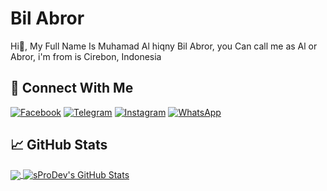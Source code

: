 # Bil Abror
Hi👋, My Full Name Is Muhamad Al hiqny Bil Abror, you Can call me as Al or Abror, i'm from is Cirebon, Indonesia
<br>
## &#x1F919; Connect With Me
[![Facebook](https://img.shields.io/badge/Facebook-%234267B2.svg?&style=for-the-badge&logo=facebook&logoColor=white)](https://www.facebook.com/m.alhiqny)
[![Telegram](https://img.shields.io/badge/Telegram-%230088cc.svg?&style=for-the-badge&logo=telegram&logoColor=white)](https://t.me/Alhiqny404)
[![Instagram](https://img.shields.io/badge/Instagram-E4405F?style=for-the-badge&logo=instagram&logoColor=white)](https://instagram.com/m_alhiqny)
[![WhatsApp](https://img.shields.io/badge/WhatsApp-25D366?style=for-the-badge&logo=whatsapp&logoColor=white)](https://wa.me/62895336368076)
## &#x1f4c8; GitHub Stats
<a href="https://github.com/Alhiqny404">
  <img align="center" src="https://github-readme-stats.vercel.app/api/top-langs/?username=Alhiqny404&layout=compact&hide_border=true" />
</a>
<a href="https://github.com/Alhiqny404">
  <img align="center" src="https://github-readme-stats.vercel.app/api?username=Alhiqny404&count_private=true&show_icons=true&hide_border=true&custom_title=My%20Github%20Stats&include_all_commits=true&hide=issues" alt="sProDev's GitHub Stats" />
</a>
